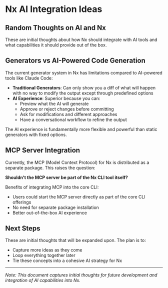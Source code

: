 # Nx AI Integration Ideas

## Random Thoughts on AI and Nx

These are initial thoughts about how Nx should integrate with AI tools and what capabilities it should provide out of the box.

## Generators vs AI-Powered Code Generation

The current generator system in Nx has limitations compared to AI-powered tools like Claude Code:

- **Traditional Generators**: Can only show you a diff of what will happen with no way to modify the output except through predefined options
- **AI Experience**: Superior because you can:
  - Preview what the AI will generate
  - Approve or reject changes before committing
  - Ask for modifications and different approaches
  - Have a conversational workflow to refine the output

The AI experience is fundamentally more flexible and powerful than static generators with fixed options.

## MCP Server Integration

Currently, the MCP (Model Context Protocol) for Nx is distributed as a separate package. This raises the question:

**Shouldn't the MCP server be part of the Nx CLI tool itself?**

Benefits of integrating MCP into the core CLI:
- Users could start the MCP server directly as part of the core CLI offerings
- No need for separate package installation
- Better out-of-the-box AI experience

## Next Steps

These are initial thoughts that will be expanded upon. The plan is to:
- Capture more ideas as they come
- Loop everything together later
- Tie these concepts into a cohesive AI strategy for Nx

---

*Note: This document captures initial thoughts for future development and integration of AI capabilities into Nx.*